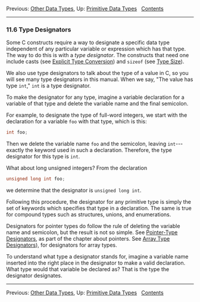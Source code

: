 Previous: [Other Data Types](Other-Data-Types.md), Up: [Primitive Data
Types](Primitive-Types.md)  
[Contents](index.md#SEC_Contents "Table of contents")  

------------------------------------------------------------------------


### 11.6 Type Designators 


Some C constructs require a way to designate a specific data type
independent of any particular variable or expression which has that
type. The way to do this is with a *type designator*. The constructs
that need one include casts (see [Explicit Type
Conversion](Explicit-Type-Conversion.md)) and `sizeof` (see [Type
Size](Type-Size.md)).

We also use type designators to talk about the type of a value in C, so
you will see many type designators in this manual. When we say, "The
value has type `int`," `int` is a type designator.

To make the designator for any type, imagine a variable declaration for
a variable of that type and delete the variable name and the final
semicolon.

For example, to designate the type of full-word integers, we start with
the declaration for a variable `foo` with that type, which is this:

``` C
int foo;
```

Then we delete the variable name `foo` and the semicolon, leaving
`int`---exactly the keyword used in such a declaration. Therefore, the
type designator for this type is `int`.

What about long unsigned integers? From the declaration

``` C
unsigned long int foo;
```

we determine that the designator is `unsigned long int`.

Following this procedure, the designator for any primitive type is
simply the set of keywords which specifies that type in a declaration.
The same is true for compound types such as structures, unions, and
enumerations.

Designators for pointer types do follow the rule of deleting the
variable name and semicolon, but the result is not so simple. See
[Pointer-Type Designators](Pointer-Type-Designators.md), as part of
the chapter about pointers. See [Array Type
Designators](Array-Type-Designators.md)), for designators for array
types.

To understand what type a designator stands for, imagine a variable name
inserted into the right place in the designator to make a valid
declaration. What type would that variable be declared as? That is the
type the designator designates.

------------------------------------------------------------------------

Previous: [Other Data Types](Other-Data-Types.md), Up: [Primitive Data
Types](Primitive-Types.md)  
[Contents](index.md#SEC_Contents "Table of contents")  
